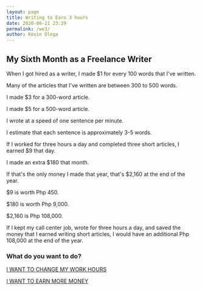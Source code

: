 ```yaml
--- 
layout: page
title: Writing to Earn 3 hours
date: 2020-06-21 23:29
permalink: /we3/ 
author: Kevin Olega 
--- 
```

## My Sixth Month as a Freelance Writer

When I got hired as a writer, I made $1 for every 100 words that I've written.

Many of the articles that I've written are between 300 to 500 words.

I made $3 for a 300-word article.

I made $5 for a 500-word article.

I wrote at a speed of one sentence per minute.

I estimate that each sentence is approximately 3-5 words.

If I worked for three hours a day and completed three short articles, I earned $9 that day.

I made an extra $180 that month.

If that's the only money I made that year, that's $2,160 at the end of the year.

$9 is worth Php 450.

$180 is worth Php 9,000.

$2,160 is Php 108,000.

If I kept my call center job, wrote for three hours a day, and saved the money that I earned writing short articles, I would have an additional Php 108,000 at the end of the year.

### What do you want to do?

<a href="https://callcentertrainingtips.com/weh/" class="button focus">I WANT TO CHANGE MY WORK HOURS</a>

<a href="https://callcentertrainingtips.com/wey1/" class="button focus">I WANT TO EARN MORE MONEY</a>

